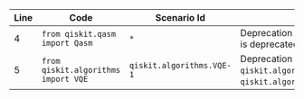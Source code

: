 | Line | Code | Scenario Id | Scenario | Artifact | Refactoring |
|---|---|---|---|---|---|
| 4 | `from qiskit.qasm import Qasm` | `*` | Deprecation -> The `qiskit.qasm` module is deprecated. (optional) | `qiskit.qasm.Qasm` | |
| 5 | `from qiskit.algorithms import VQE` | `qiskit.algorithms.VQE-1` | Deprecation -> `VQE` has moved from `qiskit.algorithms` to `qiskit.algorithms.minimum_eigensolvers`. | `qiskit.algorithms.VQE` | `from qiskit.algorithms.minimum_eigensolvers import VQE` |